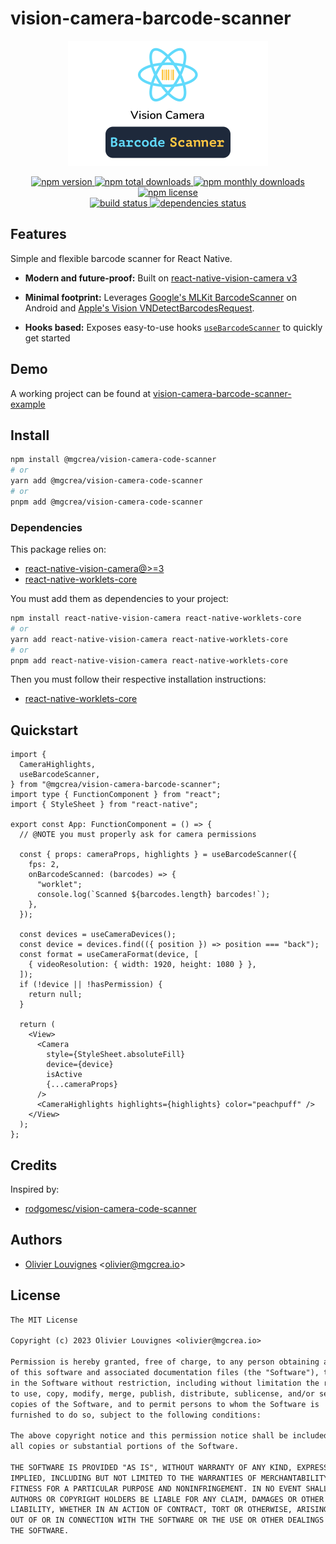 # vision-camera-barcode-scanner

<!-- markdownlint-disable MD033 -->
<p align="center">
  <a href="https://mgcrea.github.io/vision-camera-barcode-scanner">
    <img src="./.github/assets/logo.png" alt="logo" width="320" height="200"/>
  </a>
</p>
<p align="center">
  <a href="https://www.npmjs.com/package/@mgcrea/vision-camera-barcode-scanner">
    <img src="https://img.shields.io/npm/v/@mgcrea/vision-camera-barcode-scanner.svg?style=for-the-badge" alt="npm version" />
  </a>
  <a href="https://www.npmjs.com/package/@mgcrea/vision-camera-barcode-scanner">
    <img src="https://img.shields.io/npm/dt/@mgcrea/vision-camera-barcode-scanner.svg?style=for-the-badge" alt="npm total downloads" />
  </a>
  <a href="https://www.npmjs.com/package/@mgcrea/vision-camera-barcode-scanner">
    <img src="https://img.shields.io/npm/dm/@mgcrea/vision-camera-barcode-scanner.svg?style=for-the-badge" alt="npm monthly downloads" />
  </a>
  <a href="https://www.npmjs.com/package/@mgcrea/vision-camera-barcode-scanner">
    <img src="https://img.shields.io/npm/l/@mgcrea/vision-camera-barcode-scanner.svg?style=for-the-badge" alt="npm license" />
  </a>
  <br />
  <a href="https://github.com/mgcrea/vision-camera-barcode-scanner/actions/workflows/main.yaml">
    <img src="https://img.shields.io/github/actions/workflow/status/mgcrea/vision-camera-barcode-scanner/main.yaml?style=for-the-badge&branch=master" alt="build status" />
  </a>
  <a href="https://depfu.com/github/mgcrea/vision-camera-barcode-scanner">
    <img src="https://img.shields.io/depfu/dependencies/github/mgcrea/vision-camera-barcode-scanner?style=for-the-badge" alt="dependencies status" />
  </a>
</p>
<!-- markdownlint-enable MD037 -->

## Features

Simple and flexible barcode scanner for React Native.

- **Modern and future-proof:** Built on [react-native-vision-camera v3](https://github.com/mrousavy/react-native-vision-camera)

- **Minimal footprint:** Leverages [Google's MLKit BarcodeScanner](https://developers.google.com/android/reference/com/google/mlkit/vision/barcode/package-summary) on Android and [Apple's Vision VNDetectBarcodesRequest](https://developer.apple.com/documentation/vision/vndetectbarcodesrequest).

- **Hooks based:** Exposes easy-to-use hooks [`useBarcodeScanner`](./src/hooks/useBarcodeScanner.ts) to quickly get started

<!-- Check the [**Documentation**](https://mgcrea.github.io/vision-camera-barcode-scanner/) for usage details. -->

## Demo

<!-- ![demo](./.github/assets/demo.gif) -->

A working project can be found at [vision-camera-barcode-scanner-example](./example)

## Install

```bash
npm install @mgcrea/vision-camera-code-scanner
# or
yarn add @mgcrea/vision-camera-code-scanner
# or
pnpm add @mgcrea/vision-camera-code-scanner
```

### Dependencies

This package relies on:

- [react-native-vision-camera@>=3](https://github.com/mrousavy/react-native-vision-camera)
- [react-native-worklets-core](https://github.com/margelo/react-native-worklets-core)

You must add them as dependencies to your project:

```bash
npm install react-native-vision-camera react-native-worklets-core
# or
yarn add react-native-vision-camera react-native-worklets-core
# or
pnpm add react-native-vision-camera react-native-worklets-core
```

Then you must follow their respective installation instructions:

- [react-native-worklets-core](https://github.com/margelo/react-native-worklets-core#installation)

## Quickstart

```tsx
import {
  CameraHighlights,
  useBarcodeScanner,
} from "@mgcrea/vision-camera-barcode-scanner";
import type { FunctionComponent } from "react";
import { StyleSheet } from "react-native";

export const App: FunctionComponent = () => {
  // @NOTE you must properly ask for camera permissions

  const { props: cameraProps, highlights } = useBarcodeScanner({
    fps: 2,
    onBarcodeScanned: (barcodes) => {
      "worklet";
      console.log(`Scanned ${barcodes.length} barcodes!`);
    },
  });

  const devices = useCameraDevices();
  const device = devices.find(({ position }) => position === "back");
  const format = useCameraFormat(device, [
    { videoResolution: { width: 1920, height: 1080 } },
  ]);
  if (!device || !hasPermission) {
    return null;
  }

  return (
    <View>
      <Camera
        style={StyleSheet.absoluteFill}
        device={device}
        isActive
        {...cameraProps}
      />
      <CameraHighlights highlights={highlights} color="peachpuff" />
    </View>
  );
};
```

## Credits

Inspired by:

- [rodgomesc/vision-camera-code-scanner](https://github.com/rodgomesc/vision-camera-code-scanner)

## Authors

- [Olivier Louvignes](https://github.com/mgcrea) <<olivier@mgcrea.io>>

## License

```txt
The MIT License

Copyright (c) 2023 Olivier Louvignes <olivier@mgcrea.io>

Permission is hereby granted, free of charge, to any person obtaining a copy
of this software and associated documentation files (the "Software"), to deal
in the Software without restriction, including without limitation the rights
to use, copy, modify, merge, publish, distribute, sublicense, and/or sell
copies of the Software, and to permit persons to whom the Software is
furnished to do so, subject to the following conditions:

The above copyright notice and this permission notice shall be included in
all copies or substantial portions of the Software.

THE SOFTWARE IS PROVIDED "AS IS", WITHOUT WARRANTY OF ANY KIND, EXPRESS OR
IMPLIED, INCLUDING BUT NOT LIMITED TO THE WARRANTIES OF MERCHANTABILITY,
FITNESS FOR A PARTICULAR PURPOSE AND NONINFRINGEMENT. IN NO EVENT SHALL THE
AUTHORS OR COPYRIGHT HOLDERS BE LIABLE FOR ANY CLAIM, DAMAGES OR OTHER
LIABILITY, WHETHER IN AN ACTION OF CONTRACT, TORT OR OTHERWISE, ARISING FROM,
OUT OF OR IN CONNECTION WITH THE SOFTWARE OR THE USE OR OTHER DEALINGS IN
THE SOFTWARE.
```
